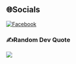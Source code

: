 
<!-- # 💫About Me : -->
<!-- <p align="center" color="#36BCF7FF"><img src="https://readme-typing-svg.herokuapp.com?lines=I'm+a+Front-End+Developer;"></p> -->


<!-- 🖥️ Website Developer -->

## 🌐Socials
[![Facebook](https://img.shields.io/badge/Facebook-%231877F2.svg?logo=Facebook&logoColor=white)](https://www.facebook.com/meodev.TranDinhHuy/) 
<!-- ### Spotify Playing 🎧
[<img src="https://spotify-playing-git-master.j2teamnnl.vercel.app/api/spotify-playing" alt="J2TeamNNL Spotify Playing" width="350" />](https://open.spotify.com/user/31ghget3jspvgpjwbv5pcwli3smab) -->

<!-- # 💻Tech Stack
![CSS3](https://img.shields.io/badge/css3-%231572B6.svg?style=for-the-badge&logo=css3&logoColor=white) ![HTML5](https://img.shields.io/badge/html5-%23E34F26.svg?style=for-the-badge&logo=html5&logoColor=white) ![JavaScript](https://img.shields.io/badge/javascript-%23323330.svg?style=for-the-badge&logo=javascript&logoColor=%23F7DF1E) ![TailwindCSS](https://img.shields.io/badge/tailwindcss-%2338B2AC.svg?style=for-the-badge&logo=tailwind-css&logoColor=white) -->
<!-- # 📊GitHub Stats :
![](https://github-readme-stats.vercel.app/api?username=catsenpai2x&theme=radical&hide_border=false&include_all_commits=false&count_private=false)<br/>
![](https://github-readme-streak-stats.herokuapp.com/?user=catsenpai2x&theme=radical&hide_border=false)<br/>
![](https://github-readme-stats.vercel.app/api/top-langs/?username=catsenpai2x&theme=radical&hide_border=false&include_all_commits=false&count_private=false&layout=compact)
 -->
<!-- ## 🏆GitHub Trophies
![](https://github-trophies.vercel.app/?username=catsenpai2x&theme=radical&no-frame=true&no-bg=false&margin-w=4)
 -->
### ✍️Random Dev Quote
![](https://quotes-github-readme.vercel.app/api?type=horizontal&theme=radical)

<!-- ### 😂Random Dev Meme
<img src="https://random-memer.herokuapp.com/" width="512px"/> -->

<!-- ### Development Stats
<!--START_SECTION:waka-->
<!-- ![Code Time](http://img.shields.io/badge/Code%20Time-3%2C381%20hrs%2022%20mins-blue) <br>
[![](https://visitcount.itsvg.in/api?id=catsenpai2x&icon=0&color=0)](https://visitcount.itsvg.in) -->


